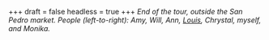 
+++
draft = false
headless = true
+++
_End of the tour, outside the San Pedro market. People (left-to-right): Amy, Will, Ann, [Louis](/blog/louis-from-amigos), Chrystal, myself, and Monika._
